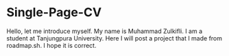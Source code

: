 # Single-Page-CV
Hello, let me introduce myself. My name is Muhammad Zulkifli. I am a student at Tanjungpura University. Here I will post a project that I made from roadmap.sh. I hope it is correct.
